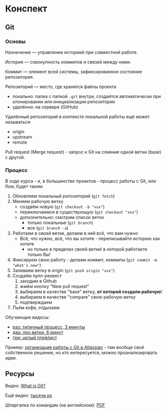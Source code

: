 # Конспект

## Git

### Основы

Назначение — управление историей при совместной работе.

История — совокупность коммитов и связей между ними.

Коммит — элемент всей системы, зафиксированное состояние репозитория.

Репозиторий — место, где хранятся файлы проекта
- локально:
    папка с папкой `.git` внутри,
    создаётся автоматически
    при клонировании или инициализации репозитория
- удалённо: на сервере (GitHub)

Удалённый репозиторий в контексте локальной работы ещё может называться:
- origin
- upstream
- remote

Pull request (Merge request) - запрос к Git на слияние одной ветки (base) с другой.

### Процесс

В ходе курса - и, в большинстве проектов -
процесс работы с Git, или flow, будет таким:

1. Обновляем локальный репозиторий (`git fetch`)
1. Меняем рабочую ветку
    - создаём новую (`git checkout -b "xxx"`)
    - переключаемся в существующую (`git checkout "xxx"`)
    - дополнительно: смотрим список веток
        - только локальные (`git branch`)
        - все (`git branch -a`)
1. Работаем в своей ветке, делаем в ней всё, что вам нужно
    - Всё, что нужно, всё, что вы хотите - переписывайте историю как хотите
        - но только в пределах своей ветки! в которой работаете только Вы!
1. Фиксируем свою работу - делаем коммит, коммиты (`git commit -m "what's new"`)
1. Заливаем ветку в origin (`git push origin "xxx"`)
1. Создаём пулл-реквест
    1. заходим в Github
    1. жмём кнопку "New pull request"
    1. выбираем в качестве "base" ветку, **от которой создали рабочую**!
    1. выбираем в качестве "compare" свою рабочую ветку
    1. подтверждаем
1. Пьём кофе, отдыхаем

Обучающие видосы:

- [раз: типичный процесс, 3 минуты](https://www.youtube.com/watch?v=e8PGuOyZ3YU)
- [два: про ветки, 6 минут](https://www.youtube.com/watch?v=Ao1beK2rEIY)
- [три: целый плейлист](https://www.youtube.com/watch?v=M-O8ZNW9icQ&list=PLyCj4RCToz5BEcpZgwLfAhzxVRlDY3z-O)

Пример: [организация работы с Git в Atlassian](https://www.atlassian.com/git/tutorials/comparing-workflows/gitflow-workflow) - там вообще своё собственное решение, но кто интересуется, можно проанализировать идеи.

## Ресурсы

Видео: [What is Git?](https://git-scm.com/video/what-is-version-control)

Ещё видео: [тысячи их](https://git-scm.com/videos)

Шпаргалка по командам (на английском): [PDF](https://github.github.com/training-kit/downloads/github-git-cheat-sheet.pdf)

